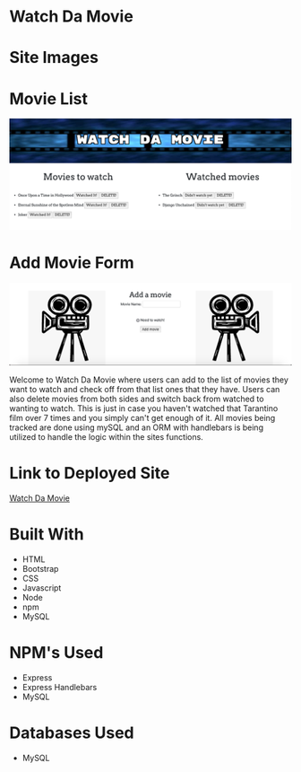 # Watch Da Movie

# Site Images

# Movie List
![Image](public/assets/images/website1.png)

# Add Movie Form
![Image](public/assets/images/website2.png)

Welcome to Watch Da Movie where users can add to the list of movies they want to watch and check off from that list ones that they have. Users can also delete movies from both sides and switch back from watched to wanting to watch. This is just in case you haven't watched that Tarantino film over 7 times and you simply can't get enough of it. All movies being tracked are done using mySQL and an ORM with handlebars is being utilized to handle the logic within the sites functions.

# Link to Deployed Site
[Watch Da Movie](https://infinite-hollows-74360.herokuapp.com/)

# Built With
- HTML
- Bootstrap
- CSS
- Javascript
- Node
- npm
- MySQL

# NPM's Used
- Express
- Express Handlebars
- MySQL

# Databases Used
- MySQL


